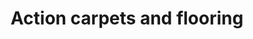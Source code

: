 ---
title: "Action carpets and flooring"
url: /folkestone-kent/action-carpets-and-flooring/
shop: Teppiche
---